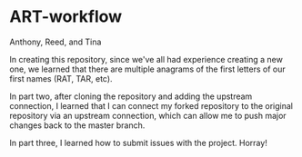 # ART-workflow
Anthony, Reed, and Tina

In creating this repository, since we've all had experience creating a new one, we learned that there are multiple anagrams of the first letters of our first names (RAT, TAR, etc).

In part two, after cloning the repository and adding the upstream connection, I learned that I can connect my forked repository to the original repository via an upstream connection, which can allow me to push major changes back to the master branch.

In part three, I learned how to submit issues with the project.  Horray!